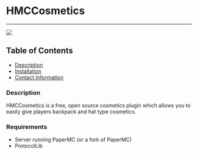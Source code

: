 # HMCCosmetics
----

<a href="https://img.shields.io/badge/License-gpl-v3"><img src="https://img.shields.io/badge/License-gpl-v3"></a>

## Table of Contents
- [Description](#description)
- [Installation](#installation)
- [Contact Information](#contact-information)

### Description

HMCCosmetics is a free, open source cosmetics plugin which allows you to easily give players backpack and hat type cosmetics.


### Requirements

- Server running PaperMC (or a fork of PaperMC)
- ProtocolLib


